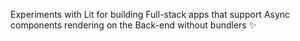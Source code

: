 Experiments with Lit for building Full-stack apps that support Async components rendering on the Back-end without bundlers ✨
